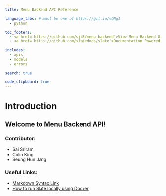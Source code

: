 ```yaml
---
title: Menu Backend API Reference 

language_tabs: # must be one of https://git.io/vQNgJ
  - python

toc_footers:
  - <a href='https://github.com/sj43/menu-backend'>View Menu Backend Github Repo</a>
  - <a href='https://github.com/slatedocs/slate'>Documentation Powered by Slate</a>

includes:
  - apis
  - models
  - errors

search: true

code_clipboard: true
---
```


# Introduction

## Welcome to Menu Backend API!

### Contributor:

* Sai Sriram
* Colin King
* Seung Hun Jang


### Useful Links:

* [Markdown Syntax Link](https://github.com/slatedocs/slate/wiki/Markdown-Syntax)
* [How to run Slate locally using Docker](https://github.com/slatedocs/slate/wiki/Using-Slate-in-Docker)
